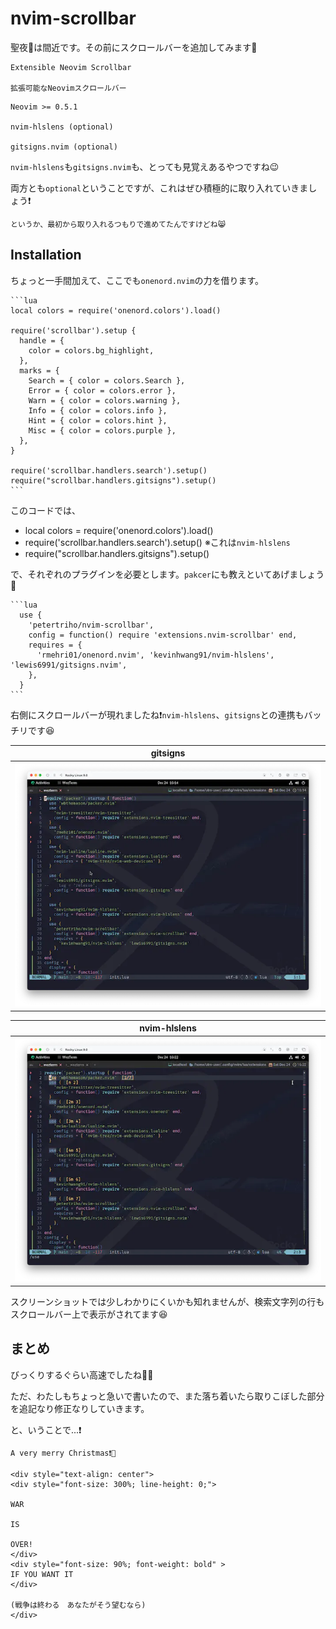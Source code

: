 # nvim-scrollbar

聖夜🌃は間近です。その前にスクロールバーを追加してみます🎄

```admonish info title="[nvim-scrollbar](https://github.com/petertriho/nvim-scrollbar)"
Extensible Neovim Scrollbar

拡張可能なNeovimスクロールバー
```

```admonish abstract title="Requirements"
Neovim >= 0.5.1

nvim-hlslens (optional)

gitsigns.nvim (optional)
```

`nvim-hlslens`も`gitsigns.nvim`も、とっても見覚えあるやつですね😉

両方とも`optional`ということですが、これはぜひ積極的に取り入れていきましょう❗

```admonish note
というか、最初から取り入れるつもりで進めてたんですけどね😸
```

## Installation

ちょっと一手間加えて、ここでも`onenord.nvim`の力を借ります。

~~~admonish example title="extensions/nvim-scrollbar.lua"
```lua
local colors = require('onenord.colors').load()

require('scrollbar').setup {
  handle = {
    color = colors.bg_highlight,
  },
  marks = {
    Search = { color = colors.Search },
    Error = { color = colors.error },
    Warn = { color = colors.warning },
    Info = { color = colors.info },
    Hint = { color = colors.hint },
    Misc = { color = colors.purple },
  },
}

require('scrollbar.handlers.search').setup()
require("scrollbar.handlers.gitsigns").setup()
```
~~~

このコードでは、

- local colors = require('onenord.colors').load()
- require('scrollbar.handlers.search').setup() ※これは`nvim-hlslens`
- require("scrollbar.handlers.gitsigns").setup()

で、それぞれのプラグインを必要とします。`pakcer`にも教えといてあげましょう🫶

~~~admonish example title="extensions/init.lua"
```lua
  use {
    'petertriho/nvim-scrollbar',
    config = function() require 'extensions.nvim-scrollbar' end,
    requires = {
      'rmehri01/onenord.nvim', 'kevinhwang91/nvim-hlslens', 'lewis6991/gitsigns.nvim',
    },
  }
```
~~~

右側にスクロールバーが現れましたね❗`nvim-hlslens`、`gitsigns`との連携もバッチリです😆


|gitsigns|
|:---:|
|![scrollbar-gitsign](img/scrollbar-gitsigns.webp)|

|nvim-hlslens|
|:---:|
|![scrollbar-hlslens](img/scrollbar-hlslens.webp)|

スクリーンショットでは少しわかりにくいかも知れませんが、検索文字列の行もスクロールバー上で表示がされてます😆

## まとめ

びっくりするぐらい高速でしたね😵‍💫

ただ、わたしもちょっと急いで書いたので、また落ち着いたら取りこぼした部分を追記なり修正なりしていきます。

と、いうことで...❗

```admonish success title="Assemble"
A very merry Christmas❗🍾
```

```admonish success title=""
<div style="text-align: center">
<div style="font-size: 300%; line-height: 0;">

WAR

IS

OVER!
</div>
<div style="font-size: 90%; font-weight: bold" >
IF YOU WANT IT
</div>

(戦争は終わる　あなたがそう望むなら)
</div>
```
